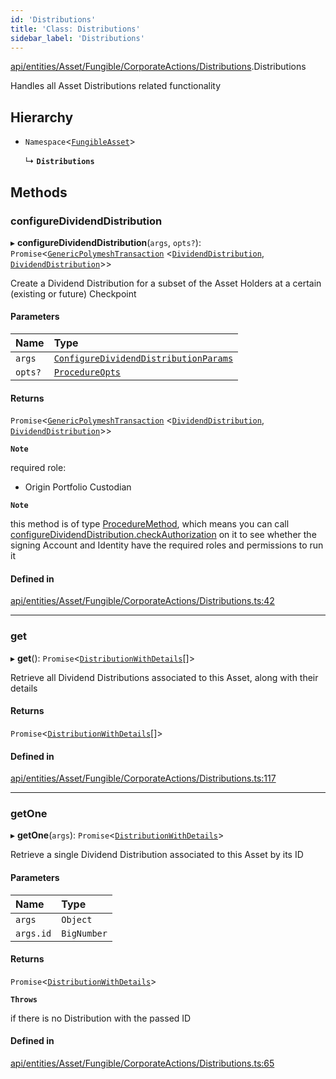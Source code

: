 ```yaml
---
id: 'Distributions'
title: 'Class: Distributions'
sidebar_label: 'Distributions'
---
```


[api/entities/Asset/Fungible/CorporateActions/Distributions](../../../../../../../modules/API/Entities/Asset/Fungible/CorporateActions/Distributions/Distributions.md).Distributions

Handles all Asset Distributions related functionality

## Hierarchy

- `Namespace`\<[`FungibleAsset`](../../FungibleAsset.md)\>

  ↳ **`Distributions`**

## Methods

### configureDividendDistribution

▸ **configureDividendDistribution**(`args`, `opts?`): `Promise`\<[`GenericPolymeshTransaction`](../../../../../../../modules/Types/Types.md#genericpolymeshtransaction) \<[`DividendDistribution`](../../../../DividendDistribution/DividendDistribution.md), [`DividendDistribution`](../../../../DividendDistribution/DividendDistribution.md)\>\>

Create a Dividend Distribution for a subset of the Asset Holders at a certain (existing or future) Checkpoint

#### Parameters

| Name    | Type                                                                                                                                                                     |
| :------ | :----------------------------------------------------------------------------------------------------------------------------------------------------------------------- |
| `args`  | [`ConfigureDividendDistributionParams`](../../../../../../../interfaces/API/Procedures/Types/ConfigureDividendDistributionParams/ConfigureDividendDistributionParams.md) |
| `opts?` | [`ProcedureOpts`](../../../../../../../interfaces/Types/ProcedureOpts/ProcedureOpts.md)                                                                                  |

#### Returns

`Promise`\<[`GenericPolymeshTransaction`](../../../../../../../modules/Types/Types.md#genericpolymeshtransaction) \<[`DividendDistribution`](../../../../DividendDistribution/DividendDistribution.md), [`DividendDistribution`](../../../../DividendDistribution/DividendDistribution.md)\>\>

**`Note`**

required role:

- Origin Portfolio Custodian

**`Note`**

this method is of type [ProcedureMethod](../../../../../../../interfaces/Types/ProcedureMethod/ProcedureMethod.md), which means you can call [configureDividendDistribution.checkAuthorization](../../../../../../../interfaces/Types/ProcedureMethod/ProcedureMethod.md#checkauthorization)
on it to see whether the signing Account and Identity have the required roles and permissions to run it

#### Defined in

[api/entities/Asset/Fungible/CorporateActions/Distributions.ts:42](https://github.com/PolymeshAssociation/polymesh-sdk/blob/2c78f6c34/src/api/entities/Asset/Fungible/CorporateActions/Distributions.ts#L42)

---

### get

▸ **get**(): `Promise`\<[`DistributionWithDetails`](../../../../../../../interfaces/Types/DistributionWithDetails/DistributionWithDetails.md)[]\>

Retrieve all Dividend Distributions associated to this Asset, along with their details

#### Returns

`Promise`\<[`DistributionWithDetails`](../../../../../../../interfaces/Types/DistributionWithDetails/DistributionWithDetails.md)[]\>

#### Defined in

[api/entities/Asset/Fungible/CorporateActions/Distributions.ts:117](https://github.com/PolymeshAssociation/polymesh-sdk/blob/2c78f6c34/src/api/entities/Asset/Fungible/CorporateActions/Distributions.ts#L117)

---

### getOne

▸ **getOne**(`args`): `Promise`\<[`DistributionWithDetails`](../../../../../../../interfaces/Types/DistributionWithDetails/DistributionWithDetails.md)\>

Retrieve a single Dividend Distribution associated to this Asset by its ID

#### Parameters

| Name      | Type        |
| :-------- | :---------- |
| `args`    | `Object`    |
| `args.id` | `BigNumber` |

#### Returns

`Promise`\<[`DistributionWithDetails`](../../../../../../../interfaces/Types/DistributionWithDetails/DistributionWithDetails.md)\>

**`Throws`**

if there is no Distribution with the passed ID

#### Defined in

[api/entities/Asset/Fungible/CorporateActions/Distributions.ts:65](https://github.com/PolymeshAssociation/polymesh-sdk/blob/2c78f6c34/src/api/entities/Asset/Fungible/CorporateActions/Distributions.ts#L65)

